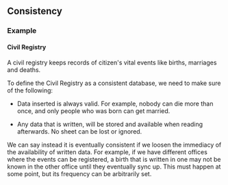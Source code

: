 ## Consistency

### Example

#### Civil Registry

A civil registry keeps records of citizen's vital events like births, marriages
and deaths.

To define the Civil Registry as a consistent database, we need to make sure
of the following:

* Data inserted is always valid. For example, nobody can die more than once,
and only people who was born can get married.

* Any data that is written, will be stored and available when reading
afterwards. No sheet can be lost or ignored.

We can say instead it is eventually consistent if we loosen the immediacy of
the availability of written data. For example, if we have different offices
where the events can be registered, a birth that is written in one may not be
known in the other office until they eventually sync up. This must happen at
some point, but its frequency can be arbitrarily set.
